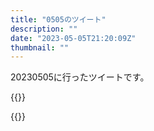 ```yaml
---
title: "0505のツイート"
description: ""
date: "2023-05-05T21:20:09Z"
thumbnail: ""
---
```

20230505に行ったツイートです。
<!--more-->
{{<tweetlike text="Tボーン大佐（少将）（中将）マジか" screenname="jme/k.h (@JME_KH)" url="https://twitter.com/JME_KH/status/1654336064788791298?ref_src=twsrc%5Etfw" date="May 5 2023">}}

{{<tweetlike text="緊急地震速報" screenname="jme/k.h (@JME_KH)" url="https://twitter.com/JME_KH/status/1654361016967499776?ref_src=twsrc%5Etfw" date="May 5 2023">}}

